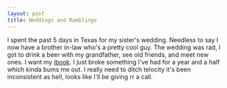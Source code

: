 ```yaml
--- 
layout: post
title: Weddings and Ramblings
---
```

I spent the past 5 days in Texas for my sister's wedding.  Needless to say I now
have a brother in-law who's a pretty cool guy.  The wedding was rad, I got to
drink a beer with my grandfather, see old friends, and meet new ones.  I want my
<a href="http://www.apple.com/ibook/">ibook</a>.  I just broke something I've
had for a year and a half which kinda bums me out.  I really need to ditch
telocity it's been inconsistent as hell, looks like I'll be giving rr a call.
